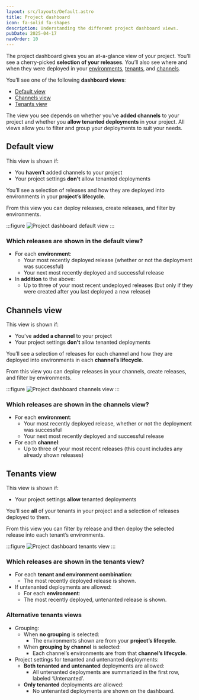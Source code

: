```yaml
---
layout: src/layouts/Default.astro
title: Project dashboard
icon: fa-solid fa-shapes
description: Understanding the different project dashboard views.
pubDate: 2025-04-17
navOrder: 10
---
```


The project dashboard gives you an at-a-glance view of your project. You’ll see a cherry-picked **selection of your releases**. You’ll also see where and when they were deployed in your [environments](/docs/infrastructure/environments), [tenants](/docs/tenants/), and [channels](/docs/releases/channels).

You’ll see one of the following **dashboard views**:

- [Default view](#default-view)
- [Channels view](#channels-view)
- [Tenants view](#tenants-view)

The view you see depends on whether you’ve **added channels** to your project and whether you **allow tenanted deployments** in your project. All views allow you to filter and group your deployments to suit your needs.

## Default view

This view is shown if:

- You **haven’t** added channels to your project
- Your project settings **don’t** allow tenanted deployments

You’ll see a selection of releases and how they are deployed into environments in your **project’s lifecycle**.

From this view you can deploy releases, create releases, and filter by environments.

:::figure
![Project dashboard default view](/docs/projects/dashboard/project-dashboard-default.jpeg)
:::

### Which releases are shown in the default view?

- For each **environment**:
  - Your most recently deployed release (whether or not the deployment was successful)
  - Your next most recently deployed and successful release
- In **addition** to the above:
  - Up to three of your most recent undeployed releases (but only if they were created after you last deployed a new release)

## Channels view

This view is shown if:

- You’ve **added a channel** to your project
- Your project settings **don’t** allow tenanted deployments

You’ll see a selection of releases for each channel and how they are deployed into environments in each **channel’s lifecycle**.

From this view you can deploy releases in your channels, create releases, and filter by environments.

:::figure
![Project dashboard channels view](/docs/projects/dashboard/project-dashboard-channels.jpeg)
:::

### Which releases are shown in the channels view?

- For each **environment**:
  - Your most recently deployed release, whether or not the deployment was successful
  - Your next most recently deployed and successful release
- For each **channel**:
  - Up to three of your most recent releases (this count includes any already shown releases)

## Tenants view

This view is shown if:

- Your project settings **allow** tenanted deployments

You’ll see **all** of your tenants in your project and a selection of releases deployed to them.

From this view you can filter by release and then deploy the selected release into each tenant’s environments.

:::figure
![Project dashboard tenants view](/docs/projects/dashboard/project-dashboard-tenants.jpeg)
:::

### Which releases are shown in the tenants view?

- For each **tenant and environment combination**:
  - The most recently deployed release is shown.
- If untenanted deployments are allowed:
  - For each **environment**:
  - The most recently deployed, untenanted release is shown.

### Alternative tenants views

- Grouping:
  - When **no grouping** is selected:
    - The environments shown are from your **project’s lifecycle**.
  - When **grouping by channel** is selected:
    - Each channel’s environments are from that **channel’s lifecycle**.
- Project settings for tenanted and untenanted deployments:
  - **Both tenanted and untenanted** deployments are allowed:
    - All untenanted deployments are summarized in the first row, labeled ‘Untenanted’.
  - **Only tenanted** deployments are allowed:
    - No untenanted deployments are shown on the dashboard.
